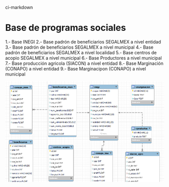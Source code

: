 ci-markdown


# Base de programas sociales



1.- Base INEGI
2.- Base padrón de beneficiarios SEGALMEX a nivel entidad
3.- Base padrón de beneficiarios SEGALMEX a nivel municipal
4.- Base padrón de beneficiarios SEGALMEX a nivel localidad
5.- Base centros de acopio SEGALMEX a nivel municipal
6.- Base Productores a nivel municipal
7.- Base producción agricola (SIACON) a nivel entidad
8.- Base Marginación (CONAPO) a nivel entidad
9.- Base Marginacipon (CONAPO) a nivel municipal



![Alt text](relationship.png "MySQL")
